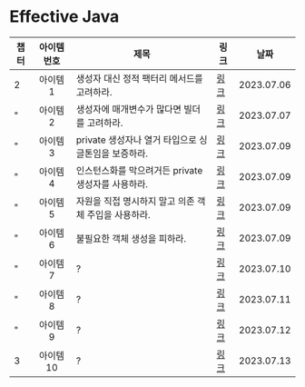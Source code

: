 # Effective Java

| 챕터 | 아이템 번호 | 제목                               | 링크                                                                                       | 날짜         |
|----|:------:|----------------------------------|------------------------------------------------------------------------------------------|------------|
| 2  |  아이템1  | 생성자 대신 정적 팩터리 메서드를 고려하라.         | [링크](https://github.com/Jwhyee/effective-java/blob/master/src/chapter2/item1/Item1.md)   | 2023.07.06 |
| "  |  아이템2  | 생성자에 매개변수가 많다면 빌더를 고려하라.         | [링크](https://github.com/Jwhyee/effective-java/blob/master/src/chapter2/item2/Item2.md)   | 2023.07.07 |
| "  |  아이템3  | private 생성자나 열거 타입으로 싱글톤임을 보증하라. | [링크](https://github.com/Jwhyee/effective-java/blob/master/src/chapter2/item3/Item3.md)   | 2023.07.09 |
| "  |  아이템4  | 인스턴스화를 막으려거든 private 생성자를 사용하라.  | [링크](https://github.com/Jwhyee/effective-java/blob/master/src/chapter2/item4/Item4.md)   | 2023.07.09 |
| "  |  아이템5  | 자원을 직접 명시하지 말고 의존 객체 주입을 사용하라.   | [링크](https://github.com/Jwhyee/effective-java/blob/master/src/chapter2/item5/Item5.md)   | 2023.07.09 |
| "  |  아이템6  | 불필요한 객체 생성을 피하라.                 | [링크](https://github.com/Jwhyee/effective-java/blob/master/src/chapter2/item6/Item6.md)   | 2023.07.09 |
| "  |  아이템7  | ?                                | [링크](https://github.com/Jwhyee/effective-java/blob/master/src/chapter2/item7/Item7.md)   | 2023.07.10 |
| "  |  아이템8  | ?                                | [링크](https://github.com/Jwhyee/effective-java/blob/master/src/chapter2/item8/Item8.md)   | 2023.07.11 |
| "  |  아이템9  | ?                                | [링크](https://github.com/Jwhyee/effective-java/blob/master/src/chapter2/item9/Item9.md)   | 2023.07.12 |
| 3  | 아이템10  | ?                                | [링크](https://github.com/Jwhyee/effective-java/blob/master/src/chapter3/item10/Item10.md) | 2023.07.13 |